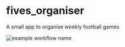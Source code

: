 # fives_organiser
A small app to organise weekly football games

![example workflow name](https://github.com/gregmcgowan/fives_organiser/workflows/Android%20CI/badge.svg)
